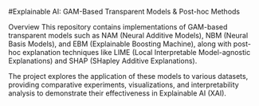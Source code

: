 
#Explainable AI: GAM-Based Transparent Models & Post-hoc Methods

Overview
This repository contains implementations of GAM-based transparent models such as NAM (Neural Additive Models), NBM (Neural Basis Models), and EBM (Explainable Boosting Machine), along with post-hoc explanation techniques like LIME (Local Interpretable Model-agnostic Explanations) and SHAP (SHapley Additive Explanations).

The project explores the application of these models to various datasets, providing comparative experiments, visualizations, and interpretability analysis to demonstrate their effectiveness in Explainable AI (XAI).
